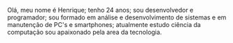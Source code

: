 Olá, meu nome é Henrique;
tenho 24 anos;
sou desenvolvedor e programador;
sou formado em análise e desenvolvimento de sistemas e em manutenção de PC's e smartphones;
atualmente estudo ciência da computação
sou apaixonado pela area da tecnologia.
